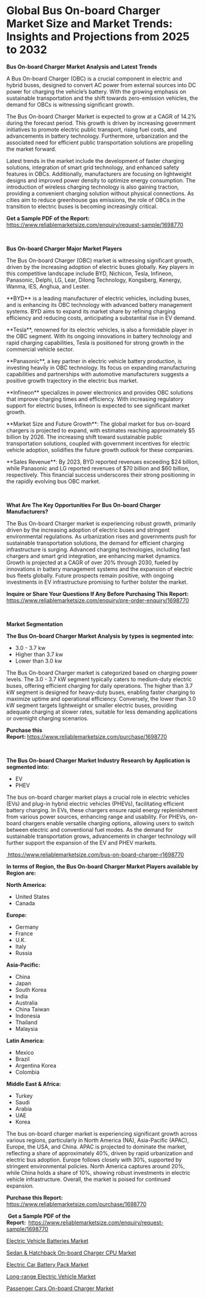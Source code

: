 <p><h1>Global Bus On-board Charger Market Size and Market Trends: Insights and Projections from 2025 to 2032</h1></p><p><strong>Bus On-board Charger Market Analysis and Latest Trends</strong></p>
<p><p>A Bus On-board Charger (OBC) is a crucial component in electric and hybrid buses, designed to convert AC power from external sources into DC power for charging the vehicle’s battery. With the growing emphasis on sustainable transportation and the shift towards zero-emission vehicles, the demand for OBCs is witnessing significant growth.</p><p>The Bus On-board Charger Market is expected to grow at a CAGR of 14.2% during the forecast period. This growth is driven by increasing government initiatives to promote electric public transport, rising fuel costs, and advancements in battery technology. Furthermore, urbanization and the associated need for efficient public transportation solutions are propelling the market forward.</p><p>Latest trends in the market include the development of faster charging solutions, integration of smart grid technology, and enhanced safety features in OBCs. Additionally, manufacturers are focusing on lightweight designs and improved power density to optimize energy consumption. The introduction of wireless charging technology is also gaining traction, providing a convenient charging solution without physical connections. As cities aim to reduce greenhouse gas emissions, the role of OBCs in the transition to electric buses is becoming increasingly critical.</p></p>
<p><strong>Get a Sample PDF of the Report:&nbsp;</strong> <a href="https://www.reliablemarketsize.com/enquiry/request-sample/1698770?utm_campaign=1133&utm_medium=2&utm_source=Github&utm_content=ia&utm_term=27032025&utm_id=bus-on-board-charger">https://www.reliablemarketsize.com/enquiry/request-sample/1698770</a></p>
<p>&nbsp;</p>
<p><strong>Bus On-board Charger Major Market Players</strong></p>
<p><p>The Bus On-board Charger (OBC) market is witnessing significant growth, driven by the increasing adoption of electric buses globally. Key players in this competitive landscape include BYD, Nichicon, Tesla, Infineon, Panasonic, Delphi, LG, Lear, Dilong Technology, Kongsberg, Kenergy, Wanma, IES, Anghua, and Lester.</p><p>**BYD** is a leading manufacturer of electric vehicles, including buses, and is enhancing its OBC technology with advanced battery management systems. BYD aims to expand its market share by refining charging efficiency and reducing costs, anticipating a substantial rise in EV demand.</p><p>**Tesla**, renowned for its electric vehicles, is also a formidable player in the OBC segment. With its ongoing innovations in battery technology and rapid charging capabilities, Tesla is positioned for strong growth in the commercial vehicle sector.</p><p>**Panasonic**, a key partner in electric vehicle battery production, is investing heavily in OBC technology. Its focus on expanding manufacturing capabilities and partnerships with automotive manufacturers suggests a positive growth trajectory in the electric bus market.</p><p>**Infineon** specializes in power electronics and provides OBC solutions that improve charging times and efficiency. With increasing regulatory support for electric buses, Infineon is expected to see significant market growth.</p><p>**Market Size and Future Growth**: The global market for bus on-board chargers is projected to expand, with estimates reaching approximately $5 billion by 2026. The increasing shift toward sustainable public transportation solutions, coupled with government incentives for electric vehicle adoption, solidifies the future growth outlook for these companies.</p><p>**Sales Revenue**: By 2023, BYD reported revenues exceeding $24 billion, while Panasonic and LG reported revenues of $70 billion and $60 billion, respectively. This financial success underscores their strong positioning in the rapidly evolving bus OBC market.</p></p>
<p>&nbsp;</p>
<p><strong>What Are The Key Opportunities For Bus On-board Charger Manufacturers?</strong></p>
<p><p>The Bus On-board Charger market is experiencing robust growth, primarily driven by the increasing adoption of electric buses and stringent environmental regulations. As urbanization rises and governments push for sustainable transportation solutions, the demand for efficient charging infrastructure is surging. Advanced charging technologies, including fast chargers and smart grid integration, are enhancing market dynamics. Growth is projected at a CAGR of over 20% through 2030, fueled by innovations in battery management systems and the expansion of electric bus fleets globally. Future prospects remain positive, with ongoing investments in EV infrastructure promising to further bolster the market.</p></p>
<p><strong>Inquire or Share Your Questions If Any Before Purchasing This Report:</strong> <a href="https://www.reliablemarketsize.com/enquiry/pre-order-enquiry/1698770?utm_campaign=1133&utm_medium=2&utm_source=Github&utm_content=ia&utm_term=27032025&utm_id=bus-on-board-charger">https://www.reliablemarketsize.com/enquiry/pre-order-enquiry/1698770</a></p>
<p>&nbsp;</p>
<p><strong>Market Segmentation</strong></p>
<p><strong>The Bus On-board Charger Market Analysis by types is segmented into:</strong></p>
<p><ul><li>3.0 - 3.7 kw</li><li>Higher than 3.7 kw</li><li>Lower than 3.0 kw</li></ul></p>
<p><p>The Bus On-board Charger market is categorized based on charging power levels. The 3.0 - 3.7 kW segment typically caters to medium-duty electric buses, offering efficient charging for daily operations. The higher than 3.7 kW segment is designed for heavy-duty buses, enabling faster charging to maximize uptime and operational efficiency. Conversely, the lower than 3.0 kW segment targets lightweight or smaller electric buses, providing adequate charging at slower rates, suitable for less demanding applications or overnight charging scenarios.</p></p>
<p><strong>Purchase this Report:&nbsp;</strong><a href="https://www.reliablemarketsize.com/purchase/1698770?utm_campaign=1133&utm_medium=2&utm_source=Github&utm_content=ia&utm_term=27032025&utm_id=bus-on-board-charger">https://www.reliablemarketsize.com/purchase/1698770</a></p>
<p>&nbsp;</p>
<p><strong>The Bus On-board Charger Market Industry Research by Application is segmented into:</strong></p>
<p><ul><li>EV</li><li>PHEV</li></ul></p>
<p><p>The bus on-board charger market plays a crucial role in electric vehicles (EVs) and plug-in hybrid electric vehicles (PHEVs), facilitating efficient battery charging. In EVs, these chargers ensure rapid energy replenishment from various power sources, enhancing range and usability. For PHEVs, on-board chargers enable versatile charging options, allowing users to switch between electric and conventional fuel modes. As the demand for sustainable transportation grows, advancements in charger technology will further support the expansion of the EV and PHEV markets.</p></p>
<p><a href="https://www.reliablemarketsize.com/bus-on-board-charger-r1698770?utm_campaign=1133&utm_medium=2&utm_source=Github&utm_content=ia&utm_term=27032025&utm_id=bus-on-board-charger">&nbsp;https://www.reliablemarketsize.com/bus-on-board-charger-r1698770</a></p>
<p><strong>In terms of Region, the Bus On-board Charger Market Players available by Region are:</strong></p>
<p>
    <p> <strong> North America: </strong>
        <ul>
            <li>United States</li>
            <li>Canada</li>
        </ul>
        </p> 
    <p> <strong> Europe: </strong>
        <ul>
            <li>Germany</li>
            <li>France</li>
            <li>U.K.</li>
            <li>Italy</li>
            <li>Russia</li>
        </ul>
        </p> 
    <p> <strong> Asia-Pacific: </strong>
        <ul>
            <li>China</li>
            <li>Japan</li>
            <li>South Korea</li>
            <li>India</li>
            <li>Australia</li>
            <li>China Taiwan</li>
            <li>Indonesia</li>
            <li>Thailand</li>
            <li>Malaysia</li>
        </ul>
        </p> 
    <p> <strong> Latin America: </strong>
        <ul>
            <li>Mexico</li>
            <li>Brazil</li>
            <li>Argentina Korea</li>
            <li>Colombia</li>
        </ul>
        </p> 
    <p> <strong> Middle East & Africa: </strong>
        <ul>
            <li>Turkey</li>
            <li>Saudi</li>
            <li>Arabia</li>
            <li>UAE</li>
            <li>Korea</li>
        </ul>
    </p>
    </p>
<p><p>The bus on-board charger market is experiencing significant growth across various regions, particularly in North America (NA), Asia-Pacific (APAC), Europe, the USA, and China. APAC is projected to dominate the market, reflecting a share of approximately 40%, driven by rapid urbanization and electric bus adoption. Europe follows closely with 30%, supported by stringent environmental policies. North America captures around 20%, while China holds a share of 10%, showing robust investments in electric vehicle infrastructure. Overall, the market is poised for continued expansion.</p></p>
<p><strong>Purchase this Report: </strong><a href="https://www.reliablemarketsize.com/purchase/1698770?utm_campaign=1133&utm_medium=2&utm_source=Github&utm_content=ia&utm_term=27032025&utm_id=bus-on-board-charger">https://www.reliablemarketsize.com/purchase/1698770</a></p>
<p>&nbsp;<strong>Get a Sample PDF of the Report:&nbsp;&nbsp;</strong><a href="https://www.reliablemarketsize.com/enquiry/request-sample/1698770?utm_campaign=1133&utm_medium=2&utm_source=Github&utm_content=ia&utm_term=27032025&utm_id=bus-on-board-charger">https://www.reliablemarketsize.com/enquiry/request-sample/1698770</a></p>
<p><strong></strong></p>
<p><p><a href="https://github.com/norbyboyse4d/Market-Research-Report-List-1/blob/main/electric-vehicle-batteries-market.md?utm_campaign=1133&utm_medium=2&utm_source=Github&utm_content=ia&utm_term=27032025&utm_id=bus-on-board-charger">Electric Vehicle Batteries Market</a></p><p><a href="https://github.com/jemalapoilly/Market-Research-Report-List-1/blob/main/sedan-hatchback-on-board-charger-cpu-market.md?utm_campaign=1133&utm_medium=2&utm_source=Github&utm_content=ia&utm_term=27032025&utm_id=bus-on-board-charger">Sedan & Hatchback On-board Charger CPU Market</a></p><p><a href="https://github.com/oatisorenscl/Market-Research-Report-List-1/blob/main/electric-car-battery-pack-market.md?utm_campaign=1133&utm_medium=2&utm_source=Github&utm_content=ia&utm_term=27032025&utm_id=bus-on-board-charger">Electric Car Battery Pack Market</a></p><p><a href="https://github.com/siriyagayo/Market-Research-Report-List-1/blob/main/long-range-electric-vehicle-market.md?utm_campaign=1133&utm_medium=2&utm_source=Github&utm_content=ia&utm_term=27032025&utm_id=bus-on-board-charger">Long-range Electric Vehicle Market</a></p><p><a href="https://github.com/shapurforouz/Market-Research-Report-List-1/blob/main/passenger-cars-on-board-charger-market.md?utm_campaign=1133&utm_medium=2&utm_source=Github&utm_content=ia&utm_term=27032025&utm_id=bus-on-board-charger">Passenger Cars On-board Charger Market</a></p></p>